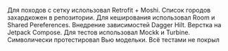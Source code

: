 Для походов с сетку ислользовал Retrofit + Moshi.
Список городов захардкожен в репозитории.
Для кеширования использовал Room и Shared Pereferences.
Внедрение зависимостей Dagger Hilt.
Верстка на Jetpack Compose.
Для тестов использовал Mockk и Turbine.
Символически протестировал Вью модельки. Всё тестами не покрыл
